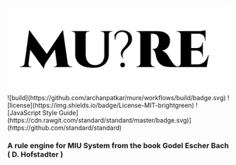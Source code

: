 <img src="./mure.png" />
![build](https://github.com/archanpatkar/mure/workflows/build/badge.svg) 
![license](https://img.shields.io/badge/License-MIT-brightgreen) 
![JavaScript Style Guide](https://cdn.rawgit.com/standard/standard/master/badge.svg)](https://github.com/standard/standard)

### A rule engine for MIU System from the book **Godel Escher Bach ( D. Hofstadter )**

